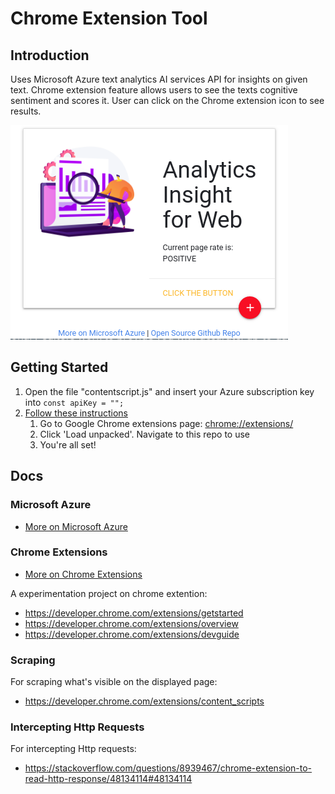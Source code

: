 # Chrome Extension Tool
## Introduction

Uses Microsoft Azure text analytics AI services API for insights on given text. Chrome extension feature allows users to see the texts cognitive sentiment and scores it. User can click on the Chrome extension icon to see results.

!['Extension Display Screenshot'](images/extension.png)

## Getting Started 
1. Open the file "contentscript.js" and insert your Azure subscription key into `const apiKey = "";`
2. [Follow these instructions](https://developer.chrome.com/extensions/getstarted)
    1. Go to Google Chrome extensions page: [chrome://extensions/](chrome://extensions/)
    2. Click 'Load unpacked'. Navigate to this repo to use
    3. You're all set!


## Docs
### Microsoft Azure
- [More on Microsoft Azure](https://azure.microsoft.com/en-us/services/cognitive-services/text-analytics/)

### Chrome Extensions
- [More on Chrome Extensions](https://developer.chrome.com/extensions/)

A experimentation project on chrome extention:
- https://developer.chrome.com/extensions/getstarted
- https://developer.chrome.com/extensions/overview
- https://developer.chrome.com/extensions/devguide

### Scraping
For scraping what's visible on the displayed page: 
- https://developer.chrome.com/extensions/content_scripts

### Intercepting Http Requests
For intercepting Http requests: 
- https://stackoverflow.com/questions/8939467/chrome-extension-to-read-http-response/48134114#48134114
